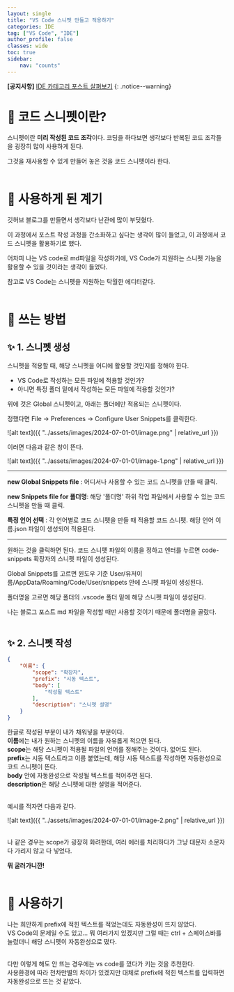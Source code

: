 ```yaml
---
layout: single
title: "VS Code 스니펫 만들고 적용하기"
categories: IDE
tag: ["VS Code", "IDE"]
author_profile: false
classes: wide
toc: true
sidebar:
    nav: "counts"
---
```


**[공지사항]** [IDE 카테고리 포스트 살펴보기](https://moonwonki.github.io/categories/#ide)
{: .notice--warning}


# :rocket: 코드 스니펫이란?

스니펫이란 **미리 작성된 코드 조각**이다.
코딩을 하다보면 생각보다 반복된 코드 조각들을 굉장히 많이 사용하게 된다.

그것을 재사용할 수 있게 만들어 놓은 것을 코드 스니펫이라 한다. <br/><br/>

# :rocket: 사용하게 된 계기

깃허브 블로그를 만들면서 생각보다 난관에 많이 부딪혔다.

이 과정에서 포스트 작성 과정을 간소화하고 싶다는 생각이 많이 들었고, 이 과정에서 코드 스니펫을 활용하기로 했다.

어차피 나는 VS code로 md파일을 작성하기에, VS Code가 지원하는 스니펫 기능을 활용할 수 있을 것이라는 생각이 들었다.

참고로 VS Code는 스니펫을 지원하는 탁월한 에디터같다.<br/><br/>


# :rocket: 쓰는 방법

## :sparkles: 1. 스니펫 생성

스니펫을 적용할 때, 해당 스니펫을 어디에 활용할 것인지를 정해야 한다.

- VS Code로 작성하는 모든 파일에 적용할 것인가?
- 아니면 특정 폴더 밑에서 작성하는 모든 파일에 적용할 것인가?

위에 것은 Global 스니펫이고, 아래는 폴더에만 적용되는 스니펫이다.

정했다면 File -> Preferences -> Configure User Snippets를 클릭한다.

![alt text]({{ "../assets/images/2024-07-01-01/image.png" | relative_url }})

이러면 다음과 같은 창이 뜬다.

![alt text]({{ "../assets/images/2024-07-01-01/image-1.png" | relative_url }})

---

**new Global Snippets file** : 어디서나 사용할 수 있는 코드 스니펫을 만들 때 클릭. 
<br/>

**new Snippets file for 폴더명**: 해당 '폴더명' 하위 작업 파일에서 사용할 수 있는 코드 스니펫을 만들 때 클릭.
<br/>

**특정 언어 선택** : 각 언어별로 코드 스니펫을 만들 때 적용할 코드 스니펫. 해당 언어 이름.json 파일이 생성되어 적용된다.
<br/>

---

원하는 것을 클릭하면 된다. 코드 스니펫 파일의 이름을 정하고 엔터를 누르면 code-snippets 확장자의 스니펫 파일이 생성된다.

Global Snippets를 고르면 윈도우 기준 User/유저이름/AppData/Roaming/Code/User/snippets 안에 스니펫 파일이 생성된다.
<br/>

폴더명을 고르면 해당 폴더의 .vscode 폴더 밑에 해당 스니펫 파일이 생성된다.
<br/>

나는 블로그 포스트 md 파일을 작성할 때만 사용할 것이기 때문에 폴더명을 골랐다.<br/><br/>

## :sparkles: 2. 스니펫 작성

```json
{
    "이름": {
        "scope": "확장자",
        "prefix": "시동 텍스트",
        "body": [
            "작성될 텍스트"
        ],
        "description": "스니펫 설명"
    }
}

```

한글로 작성된 부분이 내가 채워넣을 부분이다. <br/>
**이름**에는 내가 원하는 스니펫의 이름을 자유롭게 적으면 된다. <br/>
**scope**는 해당 스니펫이 적용될 파일의 언어를 정해주는 것이다. 없어도 된다. <br/>
**prefix**는 시동 텍스트라고 이름 붙였는데, 해당 시동 텍스트를 작성하면 자동완성으로 코드 스니펫이 뜬다.<br/>
**body** 안에 자동완성으로 작성될 텍스트를 적어주면 된다.<br/>
**description**은 해당 스니펫에 대한 설명을 적어준다.<br/><br/>

예시를 적자면 다음과 같다.<br/>

![alt text]({{ "../assets/images/2024-07-01-01/image-2.png" | relative_url }})

<br/>
나 같은 경우는 scope가 굉장히 화려한데, 여러 에러를 처리하다가 그냥 대문자 소문자 다 가리지 않고 다 넣었다. <br/>

**뭐 굴러가니깐!** <br/><br/>


# :rocket: 사용하기

나는 희안하게 prefix에 적힌 텍스트를 적었는데도 자동완성이 뜨지 않았다.<br/>
VS Code의 문제일 수도 있고... 뭐 여러가지 있겠지만 그럴 때는 ctrl + 스페이스바를 눌렀더니 해당 스니펫이 자동완성으로 떴다.<br/><br/>

다만 이렇게 해도 안 뜨는 경우에는 vs code를 껐다가 키는 것을 추천한다. <br/>
사용환경에 따라 천차만별의 차이가 있겠지만 대체로 prefix에 적힌 텍스트를 입력하면 자동완성으로 뜨는 것 같았다.<br/>